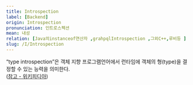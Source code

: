 ```yaml
---
title: Introspection
label: [Backend]
origin: Introspection
pronunciation: 인트로스펙션
mean: 내성
relation: [Java의instanceof연산자 ,grahpqlIntrospection ,그외C++,루비등 ]
slug: /I/Introspection
---
```


<content>


<p>“type introspection”은 객체 지향 프로그램언어에서 런타임에 객체의 형(type)을 결정할 수 있는 능력을 의미한다.<br />
(<a href="https://en.wikipedia.org/wiki/Type_introspection">참고 - 위키피디아</a>)</p>


</content>
